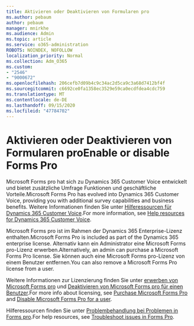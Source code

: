 ```yaml
---
title: Aktivieren oder Deaktivieren von Formularen pro
ms.author: pebaum
author: pebaum
manager: mnirkhe
ms.audience: Admin
ms.topic: article
ms.service: o365-administration
ROBOTS: NOINDEX, NOFOLLOW
localization_priority: Normal
ms.collection: Adm_O365
ms.custom:
- "2546"
- "9000672"
ms.openlocfilehash: 206cefb7d09b4c9c34ac2d5ca9c3a68d7412bf4f
ms.sourcegitcommit: c6692ce0fa1358ec3529e59ca0ecdfdea4cdc759
ms.translationtype: MT
ms.contentlocale: de-DE
ms.lasthandoff: 09/15/2020
ms.locfileid: "47784702"
---
```

# <a name="enable-or-disable-forms-pro"></a><span data-ttu-id="0e427-102">Aktivieren oder Deaktivieren von Formularen pro</span><span class="sxs-lookup"><span data-stu-id="0e427-102">Enable or disable Forms Pro</span></span>

<span data-ttu-id="0e427-103">Microsoft Forms pro hat sich zu Dynamics 365 Customer Voice entwickelt und bietet zusätzliche Umfrage Funktionen und geschäftliche Vorteile.</span><span class="sxs-lookup"><span data-stu-id="0e427-103">Microsoft Forms Pro has evolved into Dynamics 365 Customer Voice, providing you with additional survey capabilities and business benefits.</span></span> <span data-ttu-id="0e427-104">Weitere Informationen finden Sie unter [Hilferessourcen für Dynamics 365 Customer Voice](https://go.microsoft.com/fwlink/p/?linkid=2128357).</span><span class="sxs-lookup"><span data-stu-id="0e427-104">For more information, see [Help resources for Dynamics 365 Customer Voice](https://go.microsoft.com/fwlink/p/?linkid=2128357).</span></span>  

<span data-ttu-id="0e427-105">Microsoft Forms pro ist im Rahmen der Dynamics 365 Enterprise-Lizenz enthalten.</span><span class="sxs-lookup"><span data-stu-id="0e427-105">Microsoft Forms Pro is included as part of the Dynamics 365 enterprise license.</span></span> <span data-ttu-id="0e427-106">Alternativ kann ein Administrator eine Microsoft Forms pro-Lizenz erwerben.</span><span class="sxs-lookup"><span data-stu-id="0e427-106">Alternatively, an admin can purchase a Microsoft Forms Pro license.</span></span> <span data-ttu-id="0e427-107">Sie können auch eine Microsoft Forms pro-Lizenz von einem Benutzer entfernen.</span><span class="sxs-lookup"><span data-stu-id="0e427-107">You can also remove a Microsoft Forms Pro license from a user.</span></span>  

<span data-ttu-id="0e427-108">Weitere Informationen zur Lizenzierung finden Sie unter [erwerben von Microsoft Forms pro](https://docs.microsoft.com/forms-pro/purchase#purchase-microsoft-forms-pro-for-users-in-a-dynamics-365-tenant) und [Deaktivieren von Microsoft Forms pro für einen Benutzer](https://docs.microsoft.com/forms-pro/purchase#disable-microsoft-forms-pro-for-a-user-1).</span><span class="sxs-lookup"><span data-stu-id="0e427-108">For more info about licensing, see [Purchase Microsoft Forms Pro](https://docs.microsoft.com/forms-pro/purchase#purchase-microsoft-forms-pro-for-users-in-a-dynamics-365-tenant) and [Disable Microsoft Forms Pro for a user](https://docs.microsoft.com/forms-pro/purchase#disable-microsoft-forms-pro-for-a-user-1).</span></span>
  
<span data-ttu-id="0e427-109">Hilferessourcen finden Sie unter [Problembehandlung bei Problemen in Forms pro](https://docs.microsoft.com/forms-pro/troubleshoot).</span><span class="sxs-lookup"><span data-stu-id="0e427-109">For help resources, see [Troubleshoot issues in Forms Pro](https://docs.microsoft.com/forms-pro/troubleshoot).</span></span>